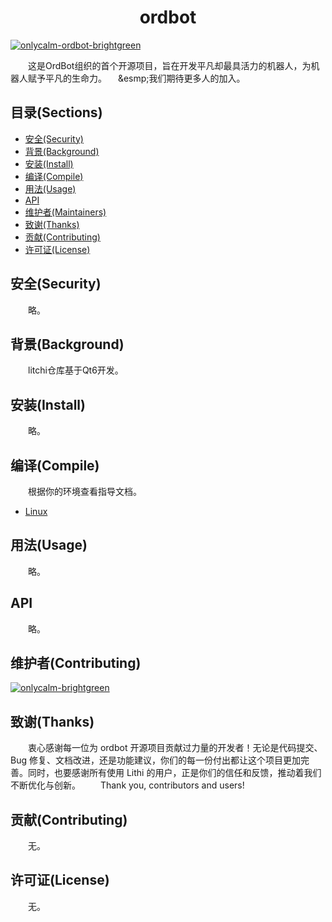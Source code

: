 # <center>ordbot</center>

[![onlycalm-ordbot-brightgreen](https://img.shields.io/badge/onlycalm-ordbot-brightgreen?style=plastic&logo=appveyor "onlycalm/ordbot")](https://github.com/onlycalm/ordbot)

&emsp;&emsp;这是OrdBot组织的首个开源项目，旨在开发平凡却最具活力的机器人，为机器人赋予平凡的生命力。
&emsp;&esmp;我们期待更多人的加入。

## 目录(Sections)

- [安全(Security)](#安全(Security))
- [背景(Background)](#背景(Background))
- [安装(Install)](#安装(Install))
- [编译(Compile)](#编译(Compile))
- [用法(Usage)](#用法(Usage))
- [API](#API)
- [维护者(Maintainers)](#维护者(Maintainers))
- [致谢(Thanks)](#致谢(Thanks))
- [贡献(Contributing)](#贡献(Contributing))
- [许可证(License)](#许可证(License))

## 安全(Security)
&emsp;&emsp;略。

## 背景(Background)
&emsp;&emsp;litchi仓库基于Qt6开发。

## 安装(Install)
&emsp;&emsp;略。

## 编译(Compile)
&emsp;&emsp;根据你的环境查看指导文档。

* [Linux](https://github.com/onlycalm/ordbot/wiki/Linux "Linux环境编译源码")

## 用法(Usage)
&emsp;&emsp;略。

## API
&emsp;&emsp;略。

## 维护者(Contributing)

[![onlycalm-brightgreen](https://img.shields.io/badge/onlycalm-brightgreen "onlycalm-brightgreen")](https://github.com/onlycalm)

## 致谢(Thanks)
&emsp;&emsp;衷心感谢每一位为 ordbot 开源项目贡献过力量的开发者！无论是代码提交、Bug 修复、文档改进，还是功能建议，你们的每一份付出都让这个项目更加完善。同时，也要感谢所有使用 Lithi 的用户，正是你们的信任和反馈，推动着我们不断优化与创新。
&emsp;&emsp;Thank you, contributors and users!

## 贡献(Contributing)
&emsp;&emsp;无。

## 许可证(License)
&emsp;&emsp;无。
